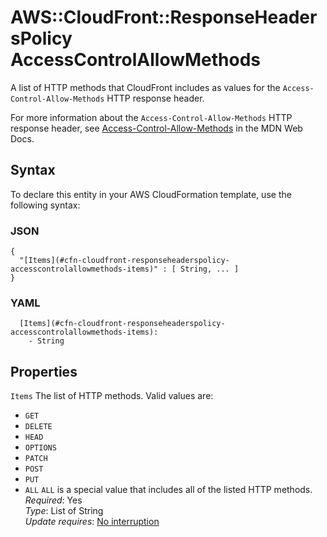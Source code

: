 # AWS::CloudFront::ResponseHeadersPolicy AccessControlAllowMethods<a name="aws-properties-cloudfront-responseheaderspolicy-accesscontrolallowmethods"></a>

A list of HTTP methods that CloudFront includes as values for the `Access-Control-Allow-Methods` HTTP response header\.

For more information about the `Access-Control-Allow-Methods` HTTP response header, see [Access\-Control\-Allow\-Methods](https://developer.mozilla.org/en-US/docs/Web/HTTP/Headers/Access-Control-Allow-Methods) in the MDN Web Docs\.

## Syntax<a name="aws-properties-cloudfront-responseheaderspolicy-accesscontrolallowmethods-syntax"></a>

To declare this entity in your AWS CloudFormation template, use the following syntax:

### JSON<a name="aws-properties-cloudfront-responseheaderspolicy-accesscontrolallowmethods-syntax.json"></a>

```
{
  "[Items](#cfn-cloudfront-responseheaderspolicy-accesscontrolallowmethods-items)" : [ String, ... ]
}
```

### YAML<a name="aws-properties-cloudfront-responseheaderspolicy-accesscontrolallowmethods-syntax.yaml"></a>

```
  [Items](#cfn-cloudfront-responseheaderspolicy-accesscontrolallowmethods-items): 
    - String
```

## Properties<a name="aws-properties-cloudfront-responseheaderspolicy-accesscontrolallowmethods-properties"></a>

`Items`  <a name="cfn-cloudfront-responseheaderspolicy-accesscontrolallowmethods-items"></a>
The list of HTTP methods\. Valid values are:  
+  `GET` 
+  `DELETE` 
+  `HEAD` 
+  `OPTIONS` 
+  `PATCH` 
+  `POST` 
+  `PUT` 
+  `ALL` 
 `ALL` is a special value that includes all of the listed HTTP methods\.  
*Required*: Yes  
*Type*: List of String  
*Update requires*: [No interruption](https://docs.aws.amazon.com/AWSCloudFormation/latest/UserGuide/using-cfn-updating-stacks-update-behaviors.html#update-no-interrupt)